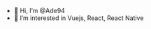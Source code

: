 - 👋 Hi, I’m @Ade94
- 👀 I’m interested in Vuejs, React, React Native


<!---
Ade94/Ade94 is a ✨ special ✨ repository because its `README.md` (this file) appears on your GitHub profile.
You can click the Preview link to take a look at your changes.
--->
